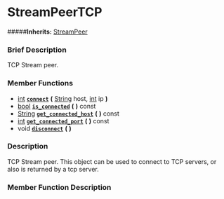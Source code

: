 #  StreamPeerTCP  
#####**Inherits:** [StreamPeer](class_streampeer)

###  Brief Description  
TCP Stream peer.

###  Member Functions 
  * [int](class_int)  **[`connect`](#connect)**  **(** [String](class_string) host, [int](class_int) ip  **)**
  * [bool](class_bool)  **[`is_connected`](#is_connected)**  **(** **)** const
  * [String](class_string)  **[`get_connected_host`](#get_connected_host)**  **(** **)** const
  * [int](class_int)  **[`get_connected_port`](#get_connected_port)**  **(** **)** const
  * void  **[`disconnect`](#disconnect)**  **(** **)**

###  Description  
TCP Stream peer. This object can be used to connect to TCP servers, or also is returned by a tcp server.

###  Member Function Description  
